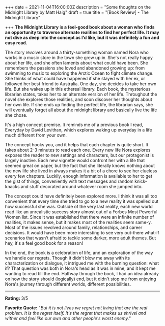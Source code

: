 +++
date = 2021-11-04T16:00:00Z
description = "Some thoughts on the Midnight Library by Matt Haig"
draft = true
title = "[Book Review] - The Midnight Library"

+++
**The Midnight Library is a feel-good book about a woman who finds an opportunity to traverse alternate realities to find her perfect life. It may not dive as deep into the concept as I'd like, but it was definitely a fun and easy read.**

The story revolves around a thirty-something woman named Nora who works in a music store in the town she grew up in. She's not really happy about her life, and she often laments about what could have been. She remembers the passions she loved and abandoned growing up: from swimming to music to exploring the Arctic Ocean to fight climate change. She thinks of what could have happened if she stayed with her ex, or followed her best friend to Australia. One day, she decides to take her own life. But she wakes up in this ethereal library. Each book, the mysterious librarian states, takes her to an alternate version of her life. Throughout the novel she explores those realities, and soon discover her thoughts about her own life. If she ends up finding the perfect life, the librarian says, she will eventually forget all about the midnight library and basically live the life she chose.

It's a high concept premise. It reminds me of a previous book I read, Everyday by David Levithan, which explores waking up everyday in a life much different from your own.

The concept hooks you, and it helps that each chapter is quite short. It takes about 2-3 minutes to read each one. Every new life Nora explores exposes the reader to new settings and characters, but our protagonist is largely inactive. Each new vignette would confront her with a life that seemed great on paper, but the fact that she literally knows nothing about the new life she lived in always makes it a bit of a chore to see her clueless every few chapters. Luckily, enough information is available to her to get the gist of things, conveniently with text messages and random knick-knacks and stuff decorated around whatever room she jumped into.

The concept could have definitely been explored more. I think it was all too convenient that every time she tried to go to a new reality it was spelled out how successful she was. Outside of the very last reality, each new world read like an unrealistic success story almost out of a Forbes Most Powerful Women list. Since it was established that there were an infinite number of realities, it makes sense, but it makes most of the realities seem same-y. Most of the issues revolved around family, relationships, and career decisions. It would have been more interesting to see very out-there what-if scenarios that wasn't afraid to tackle some darker, more adult themes. But hey, it's a feel good book for a reason!

In the end, the book is a celebration of life, and an exploration of the way we handle our regrets. Though it didn't blow me away with its characterization or dialogue, it intrigued me with the burning question: what if? That question was both in Nora's head as it was in mine, and it kept me wanting to read till the end. Halfway through the book, I had an idea already on how the story should (logically) end, but it didn't stop me from enjoying Nora's journey through different worlds, different possibilities.

***

**Rating:** 3/5

**Favorite Quote:** "_But it is not lives we regret not living that are the real problem. It is the regret itself. It's the regret that makes us shrivel and wither and feel like our own and other people's worst enemy."_